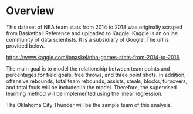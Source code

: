 # Overview

This dataset of NBA team stats from 2014 to 2018 was originally scraped from Basketball Reference and uploaded to Kaggle. Kaggle is an online community of data scientists. It is a subsidiary of Google. The url is provided below.

https://www.kaggle.com/ionaskel/nba-games-stats-from-2014-to-2018

The main goal is to model the relationship between team points and percentages for field goals, free throws, and three point shots. In addition, offensive rebounds, total team rebounds, assists, steals, blocks, turnovers, and total fouls will be included in the model. Therefore, the supervised learning method will be implemented using the linear regression.

The Oklahoma City Thunder will be the sample team of this analysis.
